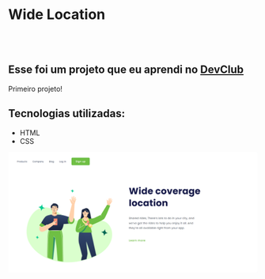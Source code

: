 <h1>Wide Location</h1>
<br>
<br>
<h2>Esse foi um projeto que eu aprendi no <a href="https://aulas.devclub.com.br/m/courses">DevClub</a> </h2>
<p>Primeiro projeto!</p>

<h2>Tecnologias utilizadas:</h2>
<ul>
  <li>HTML</li>
  <li>CSS</li>
</ul>

<img src="https://github.com/LuizZonetti1/wide-location/blob/main/assets/desktop.png?raw=true" >
